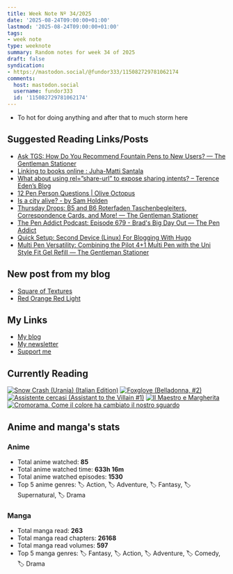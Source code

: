 ```yaml
---
title: Week Note Nº 34/2025
date: '2025-08-24T09:00:00+01:00'
lastmod: '2025-08-24T09:00:00+01:00'
tags:
- week note
type: weeknote
summary: Random notes for week 34 of 2025
draft: false
syndication:
- https://mastodon.social/@fundor333/115082729781062174
comments:
  host: mastodon.social
  username: fundor333
  id: '115082729781062174'
---
```


- To hot for doing anything and after that to much storm here

## Suggested Reading Links/Posts
- [Ask TGS: How Do You Recommend Fountain Pens to New Users?  — The Gentleman Stationer](https://www.gentlemanstationer.com/blog/2025/8/23/ask-tgs-how-do-you-recommend-fountain-pens-to-new-users?utm_source=fundor333.com)
- [Linking to books online : Juha-Matti Santala](https://hamatti.org/posts/linking-to-books-online/?utm_source=fundor333.com)
- [What about using rel=”share-url” to expose sharing intents? – Terence Eden’s Blog](https://shkspr.mobi/blog/2025/08/what-about-using-relshare-url-to-expose-sharing-intents/?utm_source=fundor333.com)
- [12 Pen Person Questions | Olive Octopus](https://oliveoctopus.ink/12penpersonquestions.htm?utm_source=fundor333.com)
- [Is a city alive? - by Sam Holden](https://www.samholden.jp/p/is-a-city-alive?utm_source=fundor333.com)
- [Thursday Drops: B5 and B6 Roterfaden Taschenbegleiters, Correspondence Cards, and More!  — The Gentleman Stationer](https://www.gentlemanstationer.com/blog/2025/8/21/thursday-drops-b5-and-b6-roterfaden-taschenbegleiters-correspondence-cards-and-more?utm_source=fundor333.com)
- [The Pen Addict Podcast: Episode 679 - Brad's Big Day Out — The Pen Addict](https://www.penaddict.com/blog/2025/8/21/the-pen-addict-podcast-episode-679-brads-big-day-out-1?utm_source=fundor333.com)
- [Quick Setup: Second Device (Linux) For Blogging With Hugo](https://www.burgeonlab.com/blog/multi-device-blogging-with-hugo/?utm_source=fundor333.com)
- [Multi Pen Versatility: Combining the Pilot 4+1 Multi Pen with the Uni Style Fit Gel Refill — The Gentleman Stationer](https://www.gentlemanstationer.com/blog/2025/8/20/multi-pen-versatility-combining-the-pilot-41-multi-pen-with-the-uni-style-fit-gel-refill?utm_source=fundor333.com)
## New post from my blog
- [Square of Textures](https://fundor333.com/photos/2025/square-of-textures/?utm_source=fundor333.com)
- [Red Orange Red Light](https://fundor333.com/photos/2025/red-orange-red-light/?utm_source=fundor333.com)

## My Links
- [My blog](https://www.fundor333.com)
- [My newsletter](https://newsletter.digitaltearoom.com)
- [Support me](https://ko-fi.com/fundor333)

## Currently Reading
[![Snow Crash (Urania) (Italian Edition)](https://i.gr-assets.com/images/S/compressed.photo.goodreads.com/books/1718899658l/209061970._SX98_.jpg)](https://www.goodreads.com/review/show/7829844133?utm_medium=api&utm_source=rss) [![Foxglove (Belladonna, #2)](https://i.gr-assets.com/images/S/compressed.photo.goodreads.com/books/1677904559l/74891101._SX98_.jpg)](https://www.goodreads.com/review/show/7800324980?utm_medium=api&utm_source=rss) [![Assistente cercasi (Assistant to the Villain #1)](https://i.gr-assets.com/images/S/compressed.photo.goodreads.com/books/1712603576l/211060482._SX98_.jpg)](https://www.goodreads.com/review/show/7698115029?utm_medium=api&utm_source=rss) [![Il Maestro e Margherita](https://i.gr-assets.com/images/S/compressed.photo.goodreads.com/books/1449182290l/28095021._SX98_.jpg)](https://www.goodreads.com/review/show/7613476820?utm_medium=api&utm_source=rss) [![Cromorama. Come il colore ha cambiato il nostro sguardo](https://i.gr-assets.com/images/S/compressed.photo.goodreads.com/books/1505808761l/36266532._SX98_.jpg)](https://www.goodreads.com/review/show/5993206761?utm_medium=api&utm_source=rss) 

## Anime and manga's stats

### **Anime**
- Total anime watched: **85**
- Total anime watched time: **633h 16m**
- Total anime watched episodes: **1530**
- Top 5 anime genres: 🏷️ Action, 🏷️ Adventure, 🏷️ Fantasy, 🏷️ Supernatural, 🏷️ Drama

### **Manga**
- Total manga read: **263**
- Total manga read chapters: **26168**
- Total manga read volumes: **597**
- Top 5 manga genres: 🏷️ Fantasy, 🏷️ Action, 🏷️ Adventure, 🏷️ Comedy, 🏷️ Drama
